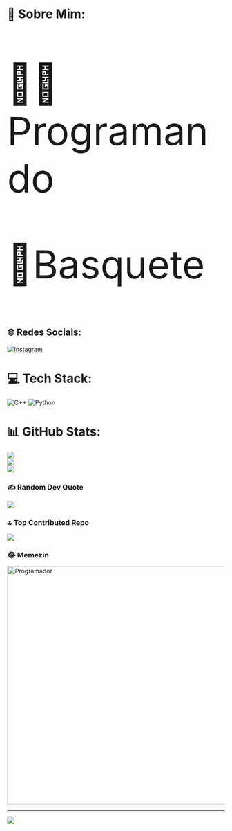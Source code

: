 # 💫 Sobre Mim:
<p style="font-size: 90px;">🧑‍💻Programando</p>
<p style="font-size: 90px;">🏀Basquete</p>

## 🌐 Redes Sociais:
[![Instagram](https://img.shields.io/badge/Instagram-%23E4405F.svg?logo=Instagram&logoColor=white)](https://instagram.com/caiquewrld_) 

# 💻 Tech Stack:
![C++](https://img.shields.io/badge/c++-%2300599C.svg?style=plastic&logo=c%2B%2B&logoColor=white) ![Python](https://img.shields.io/badge/python-3670A0?style=plastic&logo=python&logoColor=ffdd54)
# 📊 GitHub Stats:
![](https://github-readme-stats.vercel.app/api?username=CaiqueGerolim&theme=dark&hide_border=true&include_all_commits=false&count_private=false)<br/>
![](https://github-readme-streak-stats.herokuapp.com/?user=CaiqueGerolim&theme=dark&hide_border=true)<br/>
![](https://github-readme-stats.vercel.app/api/top-langs/?username=CaiqueGerolim&theme=dark&hide_border=true&include_all_commits=false&count_private=false&layout=compact)

### ✍️ Random Dev Quote
![](https://quotes-github-readme.vercel.app/api?type=horizontal&theme=dark)

### 🔝 Top Contributed Repo
![](https://github-contributor-stats.vercel.app/api?username=CaiqueGerolim&limit=5&theme=gruvbox&combine_all_yearly_contributions=true)

### 😂 Memezin
<img src="https://media.tenor.com/i3lImBg2UEQAAAAM/scaler-create-impact.gif" alt="Programador" style="width: 550px;">

---
[![](https://visitcount.itsvg.in/api?id=CaiqueGerolim&icon=3&color=12)](https://visitcount.itsvg.in)

<!-- Proudly created with GPRM ( https://gprm.itsvg.in ) -->
